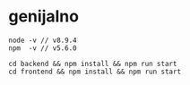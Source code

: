# genijalno


```
node -v // v8.9.4
npm  -v // v5.6.0
```

```
cd backend && npm install && npm run start
cd frontend && npm install && npm run start
```

